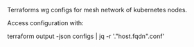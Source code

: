 
Terraforms wg configs for mesh network of kubernetes nodes.

Access configuration with:

terraform output -json configs | jq -r '."host.fqdn".conf'
